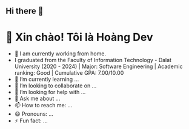 ## Hi there 👋

# 👋 Xin chào! Tôi là Hoàng Dev

- 🔭 I am currently working from home.
- I graduated from the Faculty of Information Technology - Dalat University (2020 - 2024) | Major: Software Engineering | Academic ranking: Good | Cumulative GPA: 7.00/10.00
- 🌱 I’m currently learning ...
- 👯 I’m looking to collaborate on ...
- 🤔 I’m looking for help with ...
- 💬 Ask me about ...
- 📫 How to reach me: ...
- 😄 Pronouns: ...
- ⚡ Fun fact: ...
